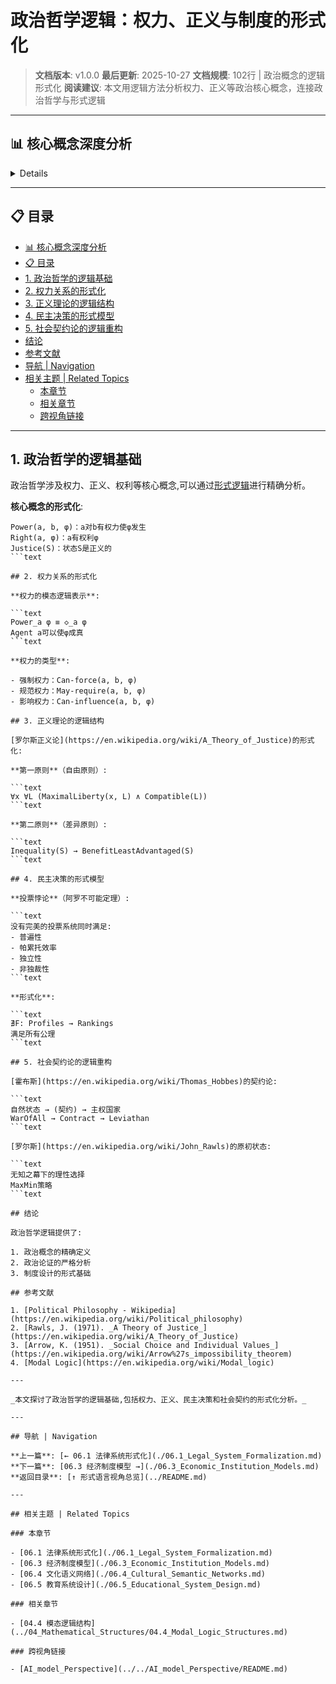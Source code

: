 # 政治哲学逻辑：权力、正义与制度的形式化

> **文档版本**: v1.0.0
> **最后更新**: 2025-10-27
> **文档规模**: 102行 | 政治概念的逻辑形式化
> **阅读建议**: 本文用逻辑方法分析权力、正义等政治核心概念，连接政治哲学与形式逻辑

---

## 📊 核心概念深度分析

<details>
<parameter name="summary"><b>🏛️⚡ 点击展开：政治哲学逻辑核心洞察</b></summary>

**终极洞察**: 政治概念的逻辑形式化。核心概念：①权力Power(a,b,φ)：a能让b做φ（Weber强制力定义）②权利Right(a,φ)：a有资格φ（Hohfeld权利束分析）③正义Justice(S)：状态S满足公平性（罗尔斯两原则、诺齐克权利理论）④民主决策：Arrow不可能定理（无完美投票规则）、中位投票人定理⑤社会契约：霍布斯利维坦、洛克政府论、卢梭公意、罗尔斯原初状态+无知之幕。形式化方法：①道义逻辑（Deontic Logic）：义务O、许可P、禁止F②动态逻辑（Dynamic Logic）：行动改变状态③博弈论：纳什均衡、子博弈完美、机制设计。应用：投票系统设计、宪法一致性检查、政策仿真、DAO治理。哲学争论：自由vs平等、个人vs集体、程序vs结果正义。关键：政治哲学需要逻辑严密性，避免空洞口号。

</details>

---

## 📋 目录

- [📊 核心概念深度分析](#-核心概念深度分析)
- [📋 目录](#-目录)
- [1. 政治哲学的逻辑基础](#1-政治哲学的逻辑基础)
- [2. 权力关系的形式化](#2-权力关系的形式化)
- [3. 正义理论的逻辑结构](#3-正义理论的逻辑结构)
- [4. 民主决策的形式模型](#4-民主决策的形式模型)
- [5. 社会契约论的逻辑重构](#5-社会契约论的逻辑重构)
- [结论](#结论)
- [参考文献](#参考文献)
- [导航 | Navigation](#导航--navigation)
- [相关主题 | Related Topics](#相关主题--related-topics)
  - [本章节](#本章节)
  - [相关章节](#相关章节)
  - [跨视角链接](#跨视角链接)

---

## 1. 政治哲学的逻辑基础

政治哲学涉及权力、正义、权利等核心概念,可以通过[形式逻辑](https://en.wikipedia.org/wiki/Formal_logic)进行精确分析。

**核心概念的形式化**:

```text
Power(a, b, φ)：a对b有权力使φ发生
Right(a, φ)：a有权利φ
Justice(S)：状态S是正义的
```text

## 2. 权力关系的形式化

**权力的模态逻辑表示**:

```text
Power_a φ ≡ ◇_a φ
Agent a可以使φ成真
```text

**权力的类型**:

- 强制权力：Can-force(a, b, φ)
- 规范权力：May-require(a, b, φ)
- 影响权力：Can-influence(a, b, φ)

## 3. 正义理论的逻辑结构

[罗尔斯正义论](https://en.wikipedia.org/wiki/A_Theory_of_Justice)的形式化:

**第一原则**（自由原则）:

```text
∀x ∀L (MaximalLiberty(x, L) ∧ Compatible(L))
```text

**第二原则**（差异原则）:

```text
Inequality(S) → BenefitLeastAdvantaged(S)
```text

## 4. 民主决策的形式模型

**投票悖论**（阿罗不可能定理）:

```text
没有完美的投票系统同时满足:
- 普遍性
- 帕累托效率
- 独立性
- 非独裁性
```text

**形式化**:

```text
∄F: Profiles → Rankings
满足所有公理
```text

## 5. 社会契约论的逻辑重构

[霍布斯](https://en.wikipedia.org/wiki/Thomas_Hobbes)的契约论:

```text
自然状态 → (契约) → 主权国家
WarOfAll → Contract → Leviathan
```text

[罗尔斯](https://en.wikipedia.org/wiki/John_Rawls)的原初状态:

```text
无知之幕下的理性选择
MaxMin策略
```text

## 结论

政治哲学逻辑提供了:

1. 政治概念的精确定义
2. 政治论证的严格分析
3. 制度设计的形式基础

## 参考文献

1. [Political Philosophy - Wikipedia](https://en.wikipedia.org/wiki/Political_philosophy)
2. [Rawls, J. (1971). _A Theory of Justice_](https://en.wikipedia.org/wiki/A_Theory_of_Justice)
3. [Arrow, K. (1951). _Social Choice and Individual Values_](https://en.wikipedia.org/wiki/Arrow%27s_impossibility_theorem)
4. [Modal Logic](https://en.wikipedia.org/wiki/Modal_logic)

---

_本文探讨了政治哲学的逻辑基础,包括权力、正义、民主决策和社会契约的形式化分析。_

---

## 导航 | Navigation

**上一篇**: [← 06.1 法律系统形式化](./06.1_Legal_System_Formalization.md)
**下一篇**: [06.3 经济制度模型 →](./06.3_Economic_Institution_Models.md)
**返回目录**: [↑ 形式语言视角总览](../README.md)

---

## 相关主题 | Related Topics

### 本章节

- [06.1 法律系统形式化](./06.1_Legal_System_Formalization.md)
- [06.3 经济制度模型](./06.3_Economic_Institution_Models.md)
- [06.4 文化语义网络](./06.4_Cultural_Semantic_Networks.md)
- [06.5 教育系统设计](./06.5_Educational_System_Design.md)

### 相关章节

- [04.4 模态逻辑结构](../04_Mathematical_Structures/04.4_Modal_Logic_Structures.md)

### 跨视角链接

- [AI_model_Perspective](../../AI_model_Perspective/README.md)
